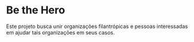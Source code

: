 # Be the Hero

Este projeto busca unir organizações filantrópicas e pessoas interessadas em ajudar tais organizações em seus casos.
